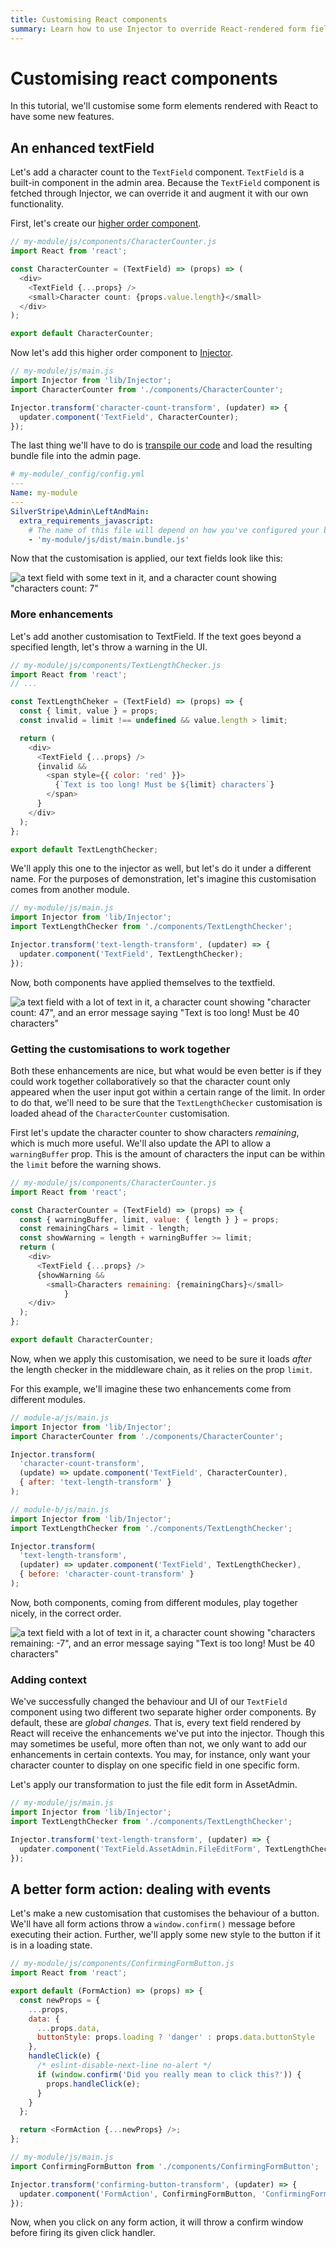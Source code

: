 ```yaml
---
title: Customising React components
summary: Learn how to use Injector to override React-rendered form fields
---
```

# Customising react components

In this tutorial, we'll customise some form elements rendered with React to have some new features.

## An enhanced textField

Let's add a character count to the `TextField` component. `TextField` is a built-in component in the admin area. Because the `TextField` component is fetched
through Injector, we can override it and augment it with our own functionality.

First, let's create our [higher order component](../reactjs_and_redux#customising-react-components-with-injector).

```js
// my-module/js/components/CharacterCounter.js
import React from 'react';

const CharacterCounter = (TextField) => (props) => (
  <div>
    <TextField {...props} />
    <small>Character count: {props.value.length}</small>
  </div>
);

export default CharacterCounter;
```

Now let's add this higher order component to [Injector](../reactjs_and_redux#the-injector-api).

```js
// my-module/js/main.js
import Injector from 'lib/Injector';
import CharacterCounter from './components/CharacterCounter';

Injector.transform('character-count-transform', (updater) => {
  updater.component('TextField', CharacterCounter);
});
```

The last thing we'll have to do is [transpile our code](../javascript_development#es6-and-build-tools) and load the resulting bundle file
into the admin page.

```yml
# my-module/_config/config.yml
---
Name: my-module
---
SilverStripe\Admin\LeftAndMain:
  extra_requirements_javascript:
    # The name of this file will depend on how you've configured your build process
    - 'my-module/js/dist/main.bundle.js'
```

Now that the customisation is applied, our text fields look like this:

![a text field with some text in it, and a character count showing "characters count: 7"](../../../_images/react-di-1.png)

### More enhancements

Let's add another customisation to TextField. If the text goes beyond a specified
length, let's throw a warning in the UI.

```js
// my-module/js/components/TextLengthChecker.js
import React from 'react';
// ...

const TextLengthCheker = (TextField) => (props) => {
  const { limit, value } = props;
  const invalid = limit !== undefined && value.length > limit;

  return (
    <div>
      <TextField {...props} />
      {invalid &&
        <span style={{ color: 'red' }}>
          {`Text is too long! Must be ${limit} characters`}
        </span>
      }
    </div>
  );
};

export default TextLengthChecker;
```

We'll apply this one to the injector as well, but let's do it under a different name.
For the purposes of demonstration, let's imagine this customisation comes from another
module.

```js
// my-module/js/main.js
import Injector from 'lib/Injector';
import TextLengthChecker from './components/TextLengthChecker';

Injector.transform('text-length-transform', (updater) => {
  updater.component('TextField', TextLengthChecker);
});
```

Now, both components have applied themselves to the textfield.

![a text field with a lot of text in it, a character count showing "character count: 47", and an error message saying "Text is too long! Must be 40 characters"](../../../_images/react-di-2.png)

### Getting the customisations to work together

Both these enhancements are nice, but what would be even better is if they could
work together collaboratively so that the character count only appeared when the user
input got within a certain range of the limit. In order to do that, we'll need to be
sure that the `TextLengthChecker` customisation is loaded ahead of the `CharacterCounter` customisation.

First let's update the character counter to show characters *remaining*, which is
much more useful. We'll also update the API to allow a `warningBuffer` prop. This is
the amount of characters the input can be within the `limit` before the warning shows.

```js
// my-module/js/components/CharacterCounter.js
import React from 'react';

const CharacterCounter = (TextField) => (props) => {
  const { warningBuffer, limit, value: { length } } = props;
  const remainingChars = limit - length;
  const showWarning = length + warningBuffer >= limit;
  return (
    <div>
      <TextField {...props} />
      {showWarning &&
        <small>Characters remaining: {remainingChars}</small>
            }
    </div>
  );
};

export default CharacterCounter;
```

Now, when we apply this customisation, we need to be sure it loads *after* the length
checker in the middleware chain, as it relies on the prop `limit`.

For this example, we'll imagine these two enhancements come from different modules.

```js
// module-a/js/main.js
import Injector from 'lib/Injector';
import CharacterCounter from './components/CharacterCounter';

Injector.transform(
  'character-count-transform',
  (update) => update.component('TextField', CharacterCounter),
  { after: 'text-length-transform' }
);
```

```js
// module-b/js/main.js
import Injector from 'lib/Injector';
import TextLengthChecker from './components/TextLengthChecker';

Injector.transform(
  'text-length-transform',
  (updater) => updater.component('TextField', TextLengthChecker),
  { before: 'character-count-transform' }
);
```

Now, both components, coming from different modules, play together nicely, in the correct order.

![a text field with a lot of text in it, a character count showing "characters remaining: -7", and an error message saying "Text is too long! Must be 40 characters"](../../../_images/react-di-3.png)

### Adding context

 We've successfully changed the behaviour and UI of our `TextField` component using two
 different two separate higher order components. By default, these are *global changes*. That is,
 every text field rendered by React will receive the enhancements we've put into the injector. Though
 this may sometimes be useful, more often than not, we only want to add our enhancements in certain
 contexts. You may, for instance, only want your character counter to display on one specific field
 in one specific form.

 Let's apply our transformation to just the file edit form in AssetAdmin.

 ```js
 // my-module/js/main.js
 import Injector from 'lib/Injector';
 import TextLengthChecker from './components/TextLengthChecker';

 Injector.transform('text-length-transform', (updater) => {
   updater.component('TextField.AssetAdmin.FileEditForm', TextLengthChecker);
 });
 ```

## A better form action: dealing with events

Let's make a new customisation that customises the behaviour of a button. We'll have
all form actions throw a `window.confirm()` message before executing their action. Further,
we'll apply some new style to the button if it is in a loading state.

```js
// my-module/js/components/ConfirmingFormButton.js
import React from 'react';

export default (FormAction) => (props) => {
  const newProps = {
    ...props,
    data: {
      ...props.data,
      buttonStyle: props.loading ? 'danger' : props.data.buttonStyle
    },
    handleClick(e) {
      /* eslint-disable-next-line no-alert */
      if (window.confirm('Did you really mean to click this?')) {
        props.handleClick(e);
      }
    }
  };

  return <FormAction {...newProps} />;
};
```

```js
// my-module/js/main.js
import ConfirmingFormButton from './components/ConfirmingFormButton';

Injector.transform('confirming-button-transform', (updater) => {
  updater.component('FormAction', ConfirmingFormButton, 'ConfirmingFormButton');
});
```

Now, when you click on any form action, it will throw a confirm window before firing its given click handler.
